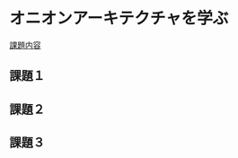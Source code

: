 # オニオンアーキテクチャを学ぶ 
[課題内容](https://airtable.com/appPxhCPFYGqqN9YU/tblVlFr2q4lIqDKYc/viwX8r6DpCRp80swL/recCneTjC0Ws8VVh1?blocks=hide)

## 課題１

## 課題２

## 課題３
